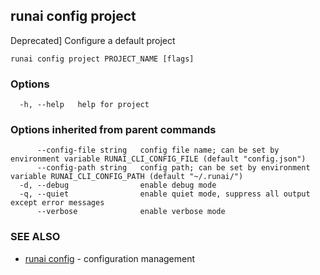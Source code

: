 ## runai config project

Deprecated] Configure a default project

```
runai config project PROJECT_NAME [flags]
```

### Options

```
  -h, --help   help for project
```

### Options inherited from parent commands

```
      --config-file string   config file name; can be set by environment variable RUNAI_CLI_CONFIG_FILE (default "config.json")
      --config-path string   config path; can be set by environment variable RUNAI_CLI_CONFIG_PATH (default "~/.runai/")
  -d, --debug                enable debug mode
  -q, --quiet                enable quiet mode, suppress all output except error messages
      --verbose              enable verbose mode
```

### SEE ALSO

* [runai config](runai_config.md)	 - configuration management

